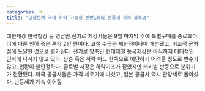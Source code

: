 ```yaml
---
categories: h
title: "고철트랙 국내 하락 가능성 반반…해외 반등세 지속 불투명"
---
```

대한제강 한국철강 등 영남권 전기로 제강사들은 9월 마지막 주에 특별구매를 종료했다. 이에 따른 인하 폭은 톤당 2만 원이다. 고철 수급은 제한적이나마 개선됐고, 비교적 균형점에 도달한 것으로 평가된다. 전기로 양축인 현대제철 동국제강은 아직까지 대대적인 인하에 나서지 않고 있다. 상승 혹은 하락 어느 한쪽으로 예단하기 어려울 정도로 변수가 많고, 업황이 불안정하다. 글로벌 시장은 하락기조가 짙었지만 터키발 반등으로 분위기가 전환됐다. 미국 공급사들은 가격 세우기에 나섰고, 일본 공급사 역시 관망세로 돌아섰다. 반등세가 계속 이어질